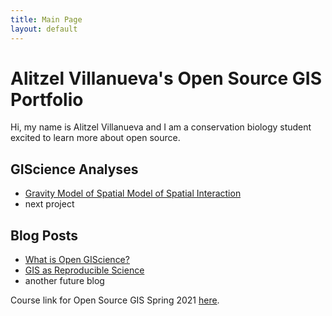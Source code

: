 ```yaml
---
title: Main Page
layout: default
---
```


# Alitzel Villanueva's Open Source GIS Portfolio
Hi, my name is Alitzel Villanueva and I am a conservation biology student excited to learn more about open source.

## GIScience Analyses

- [Gravity Model of Spatial Model of Spatial Interaction](gravity/gravity.md)
- next project

## Blog Posts

- [What is Open GIScience?](blogs/open-source.md)
- [GIS as Reproducible Science](blogs/reproducible.md)
- another future blog




Course link for Open Source GIS Spring 2021 [here](https://gis4dev.github.io).
